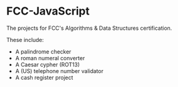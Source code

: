 # FCC-JavaScript

The projects for FCC's Algorithms & Data Structures certification.

These include:

* A palindrome checker
* A roman numeral converter
* A Caesar cypher (ROT13)
* A (US) telephone number validator
* A cash register project
